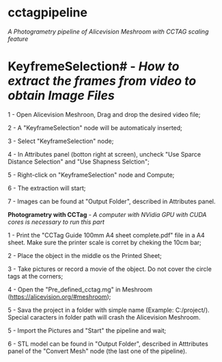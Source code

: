 # cctagpipeline
*A Photogrametry pipeline of Alicevision Meshroom with CCTAG scaling feature*

# KeyfremeSelection# - *How to extract the frames from video to obtain Image Files*

1 - Open Alicevision Meshroon, Drag and drop the desired video file;

2 - A "KeyframeSelection" node will be automaticaly inserted;

3 - Select "KeyframeSelection" node;

4 - In Attributes panel (botton right at screen), uncheck "Use Sparce Distance Selection" and "Use Shapness Selction";

5 - Right-click on "KeyframeSelection" node and Compute;

6 - The extraction will start;

7 - Images can be found at "Output Folder", described in Attributes panel.

**Photogrametry with CCTag** - *A computer with NVidia GPU with CUDA cores is necessary to run this part*

1 - Print the "CCTag Guide 100mm A4 sheet complete.pdf" file in a A4 sheet. Make sure the printer scale is corret by cheking the 10cm bar;

2 - Place the object in the middle os the Printed Sheet;

3 - Take pictures or record a movie of the object. Do not cover the circle tags at the corners;

4 - Open the "Pre_defined_cctag.mg" in Meshroom (https://alicevision.org/#meshroom);

5 - Sava the project in a folder with simple name (Example: C:/project/). Special caracters in folder path will crash the Alicevision Meshroom.

5 - Import the Pictures and "Start" the pipeline and wait;

6 - STL model can be found in "Output Folder", described in Atttributes panel of the "Convert Mesh" node (the last one of the pipeline).
